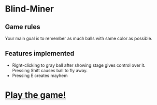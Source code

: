 # Blind-Miner

## Game rules
Your main goal is to remember as much balls with same color as possible.

## Features implemented
- Right-clicking to gray ball after showing stage gives control over it. Pressing Shift causes ball to fly away.
- Pressing E creates mayhem

# [Play the game!](https://anuiel.github.io/Blind-Miner/game/Miner/)
